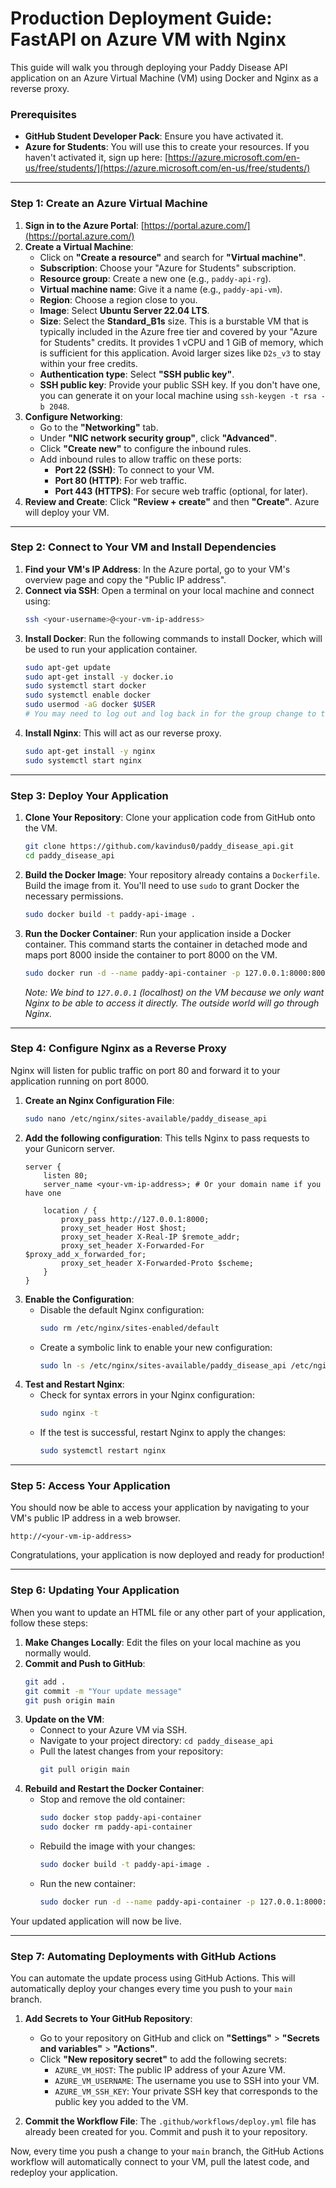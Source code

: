 # Production Deployment Guide: FastAPI on Azure VM with Nginx

This guide will walk you through deploying your Paddy Disease API application on an Azure Virtual Machine (VM) using Docker and Nginx as a reverse proxy.

### Prerequisites

- **GitHub Student Developer Pack**: Ensure you have activated it.
- **Azure for Students**: You will use this to create your resources. If you haven't activated it, sign up here: [https://azure.microsoft.com/en-us/free/students/](https://azure.microsoft.com/en-us/free/students/)

---

### Step 1: Create an Azure Virtual Machine

1.  **Sign in to the Azure Portal**: [https://portal.azure.com/](https://portal.azure.com/)
2.  **Create a Virtual Machine**:
    *   Click on **"Create a resource"** and search for **"Virtual machine"**.
    *   **Subscription**: Choose your "Azure for Students" subscription.
    *   **Resource group**: Create a new one (e.g., `paddy-api-rg`).
    *   **Virtual machine name**: Give it a name (e.g., `paddy-api-vm`).
    *   **Region**: Choose a region close to you.
    *   **Image**: Select **Ubuntu Server 22.04 LTS**.
    *   **Size**: Select the **Standard_B1s** size. This is a burstable VM that is typically included in the Azure free tier and covered by your "Azure for Students" credits. It provides 1 vCPU and 1 GiB of memory, which is sufficient for this application. Avoid larger sizes like `D2s_v3` to stay within your free credits.
    *   **Authentication type**: Select **"SSH public key"**.
    *   **SSH public key**: Provide your public SSH key. If you don't have one, you can generate it on your local machine using `ssh-keygen -t rsa -b 2048`.
3.  **Configure Networking**:
    *   Go to the **"Networking"** tab.
    *   Under **"NIC network security group"**, click **"Advanced"**.
    *   Click **"Create new"** to configure the inbound rules.
    *   Add inbound rules to allow traffic on these ports:
        *   **Port 22 (SSH)**: To connect to your VM.
        *   **Port 80 (HTTP)**: For web traffic.
        *   **Port 443 (HTTPS)**: For secure web traffic (optional, for later).
4.  **Review and Create**: Click **"Review + create"** and then **"Create"**. Azure will deploy your VM.

---

### Step 2: Connect to Your VM and Install Dependencies

1.  **Find your VM's IP Address**: In the Azure portal, go to your VM's overview page and copy the "Public IP address".
2.  **Connect via SSH**: Open a terminal on your local machine and connect using:
    ```bash
    ssh <your-username>@<your-vm-ip-address>
    ```
3.  **Install Docker**: Run the following commands to install Docker, which will be used to run your application container.
    ```bash
    sudo apt-get update
    sudo apt-get install -y docker.io
    sudo systemctl start docker
    sudo systemctl enable docker
    sudo usermod -aG docker $USER 
    # You may need to log out and log back in for the group change to take effect.
    ```
4.  **Install Nginx**: This will act as our reverse proxy.
    ```bash
    sudo apt-get install -y nginx
    sudo systemctl start nginx
    ```

---

### Step 3: Deploy Your Application

1.  **Clone Your Repository**: Clone your application code from GitHub onto the VM.
    ```bash
    git clone https://github.com/kavindus0/paddy_disease_api.git
    cd paddy_disease_api
    ```
2.  **Build the Docker Image**: Your repository already contains a `Dockerfile`. Build the image from it. You'll need to use `sudo` to grant Docker the necessary permissions.
    ```bash
    sudo docker build -t paddy-api-image .
    ```
3.  **Run the Docker Container**: Run your application inside a Docker container. This command starts the container in detached mode and maps port 8000 inside the container to port 8000 on the VM.
    ```bash
    sudo docker run -d --name paddy-api-container -p 127.0.0.1:8000:8000 paddy-api-image
    ```
    *Note: We bind to `127.0.0.1` (localhost) on the VM because we only want Nginx to be able to access it directly. The outside world will go through Nginx.*

---

### Step 4: Configure Nginx as a Reverse Proxy

Nginx will listen for public traffic on port 80 and forward it to your application running on port 8000.

1.  **Create an Nginx Configuration File**:
    ```bash
    sudo nano /etc/nginx/sites-available/paddy_disease_api
    ```
2.  **Add the following configuration**: This tells Nginx to pass requests to your Gunicorn server.
    ```nginx
    server {
        listen 80;
        server_name <your-vm-ip-address>; # Or your domain name if you have one

        location / {
            proxy_pass http://127.0.0.1:8000;
            proxy_set_header Host $host;
            proxy_set_header X-Real-IP $remote_addr;
            proxy_set_header X-Forwarded-For $proxy_add_x_forwarded_for;
            proxy_set_header X-Forwarded-Proto $scheme;
        }
    }
    ```
3.  **Enable the Configuration**:
    *   Disable the default Nginx configuration:
        ```bash
        sudo rm /etc/nginx/sites-enabled/default
        ```
    *   Create a symbolic link to enable your new configuration:
        ```bash
        sudo ln -s /etc/nginx/sites-available/paddy_disease_api /etc/nginx/sites-enabled/
        ```
4.  **Test and Restart Nginx**:
    *   Check for syntax errors in your Nginx configuration:
        ```bash
        sudo nginx -t
        ```
    *   If the test is successful, restart Nginx to apply the changes:
        ```bash
        sudo systemctl restart nginx
        ```

---

### Step 5: Access Your Application

You should now be able to access your application by navigating to your VM's public IP address in a web browser.

`http://<your-vm-ip-address>`

Congratulations, your application is now deployed and ready for production!

---

### Step 6: Updating Your Application

When you want to update an HTML file or any other part of your application, follow these steps:

1.  **Make Changes Locally**: Edit the files on your local machine as you normally would.
2.  **Commit and Push to GitHub**:
    ```bash
    git add .
    git commit -m "Your update message"
    git push origin main
    ```
3.  **Update on the VM**:
    *   Connect to your Azure VM via SSH.
    *   Navigate to your project directory: `cd paddy_disease_api`
    *   Pull the latest changes from your repository:
        ```bash
        git pull origin main
        ```
4.  **Rebuild and Restart the Docker Container**:
    *   Stop and remove the old container:
        ```bash
        sudo docker stop paddy-api-container
        sudo docker rm paddy-api-container
        ```
    *   Rebuild the image with your changes:
        ```bash
        sudo docker build -t paddy-api-image .
        ```
    *   Run the new container:
        ```bash
        sudo docker run -d --name paddy-api-container -p 127.0.0.1:8000:8000 paddy-api-image
        ```

Your updated application will now be live.

---

### Step 7: Automating Deployments with GitHub Actions

You can automate the update process using GitHub Actions. This will automatically deploy your changes every time you push to your `main` branch.

1.  **Add Secrets to Your GitHub Repository**:
    *   Go to your repository on GitHub and click on **"Settings"** > **"Secrets and variables"** > **"Actions"**.
    *   Click **"New repository secret"** to add the following secrets:
        *   `AZURE_VM_HOST`: The public IP address of your Azure VM.
        *   `AZURE_VM_USERNAME`: The username you use to SSH into your VM.
        *   `AZURE_VM_SSH_KEY`: Your private SSH key that corresponds to the public key you added to the VM.

2.  **Commit the Workflow File**: The `.github/workflows/deploy.yml` file has already been created for you. Commit and push it to your repository.

Now, every time you push a change to your `main` branch, the GitHub Actions workflow will automatically connect to your VM, pull the latest code, and redeploy your application.
